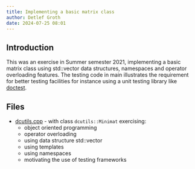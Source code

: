 ```yaml
---
title: Implementing a basic matrix class
author: Detlef Groth
date: 2024-07-25 08:01
---
```


## Introduction

This was an exercise in Summer  semester  2021,  implementing  a basic  matrix
class using std::vector data structures,  namespaces and operator  overloading
features.  The testing code in main  illustrates  the  requirement  for better
testing   facilities   for  instance   using  a  unit  testing   library  like
[doctest](https://github.com/doctest/doctest).

## Files

- [dcutils.cpp](dcutils.cpp) - with class `dcutils::Minimat` exercising:
    - object oriented programming
    - operator overloading
    - using data structure std::vector
    - using templates
    - using namespaces
    - motivating the use of testing frameworks
    


